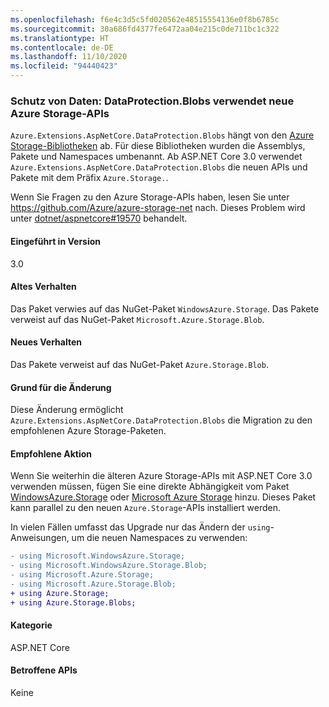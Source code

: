 ```yaml
---
ms.openlocfilehash: f6e4c3d5c5fd020562e48515554136e0f8b6785c
ms.sourcegitcommit: 30a686fd4377fe6472aa04e215c0de711bc1c322
ms.translationtype: HT
ms.contentlocale: de-DE
ms.lasthandoff: 11/10/2020
ms.locfileid: "94440423"
---
```

### <a name="data-protection-dataprotectionblobs-uses-new-azure-storage-apis"></a>Schutz von Daten: DataProtection.Blobs verwendet neue Azure Storage-APIs

`Azure.Extensions.AspNetCore.DataProtection.Blobs` hängt von den [Azure Storage-Bibliotheken](https://github.com/Azure/azure-storage-net) ab. Für diese Bibliotheken wurden die Assemblys, Pakete und Namespaces umbenannt. Ab ASP.NET Core 3.0 verwendet `Azure.Extensions.AspNetCore.DataProtection.Blobs` die neuen APIs und Pakete mit dem Präfix `Azure.Storage.`.

Wenn Sie Fragen zu den Azure Storage-APIs haben, lesen Sie unter <https://github.com/Azure/azure-storage-net> nach. Dieses Problem wird unter [dotnet/aspnetcore#19570](https://github.com/dotnet/aspnetcore/issues/19570) behandelt.

#### <a name="version-introduced"></a>Eingeführt in Version

3.0

#### <a name="old-behavior"></a>Altes Verhalten

Das Paket verwies auf das NuGet-Paket `WindowsAzure.Storage`.
Das Pakete verweist auf das NuGet-Paket `Microsoft.Azure.Storage.Blob`.

#### <a name="new-behavior"></a>Neues Verhalten

Das Pakete verweist auf das NuGet-Paket `Azure.Storage.Blob`.

#### <a name="reason-for-change"></a>Grund für die Änderung

Diese Änderung ermöglicht `Azure.Extensions.AspNetCore.DataProtection.Blobs` die Migration zu den empfohlenen Azure Storage-Paketen.

#### <a name="recommended-action"></a>Empfohlene Aktion

Wenn Sie weiterhin die älteren Azure Storage-APIs mit ASP.NET Core 3.0 verwenden müssen, fügen Sie eine direkte Abhängigkeit vom Paket [WindowsAzure.Storage](https://www.nuget.org/packages/WindowsAzure.Storage/) oder [Microsoft Azure Storage](https://www.nuget.org/packages/Microsoft.Azure.Storage.Blob/) hinzu. Dieses Paket kann parallel zu den neuen `Azure.Storage`-APIs installiert werden.

In vielen Fällen umfasst das Upgrade nur das Ändern der `using`-Anweisungen, um die neuen Namespaces zu verwenden:

```diff
- using Microsoft.WindowsAzure.Storage;
- using Microsoft.WindowsAzure.Storage.Blob;
- using Microsoft.Azure.Storage;
- using Microsoft.Azure.Storage.Blob;
+ using Azure.Storage;
+ using Azure.Storage.Blobs;
```

#### <a name="category"></a>Kategorie

ASP.NET Core

#### <a name="affected-apis"></a>Betroffene APIs

Keine

<!-- 

#### Affected APIs

Not detectable via API analysis

-->
